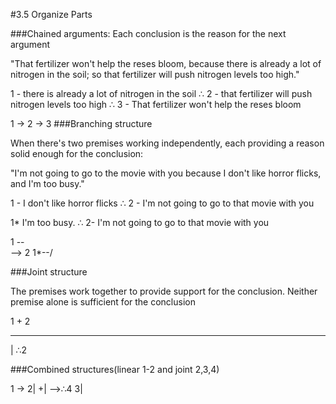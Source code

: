 #3.5 Organize Parts

###Chained arguments: Each conclusion is the reason for the next argument

"That fertilizer won't help the reses bloom,
because there is already a lot of nitrogen in the soil;
so that fertilizer will push nitrogen levels too high."

  1 - there is already a lot of nitrogen in the soil
∴ 2 - that fertilizer will push nitrogen levels too high
∴ 3 - That fertilizer won't help the reses bloom

1 -> 2 -> 3
###Branching structure

When there's two premises working independently, each providing a reason solid enough for the conclusion:

"I'm not going to go to the movie with you because I don't like horror flicks, and I'm too busy."

  1 - I don't like horror flicks
∴ 2 - I'm not going to go to that movie with you

  1* I'm too busy.
∴ 2- I'm not going to go to that movie with you

1 --\
     --> 2
1*--/

###Joint structure

The premises work together to provide support for the conclusion. Neither premise alone is sufficient for the conclusion

1 + 2
_____
  |
  ∴2

###Combined structures(linear 1-2 and joint 2,3,4)

1 -> 2|
     +| -->∴4 
     3|

